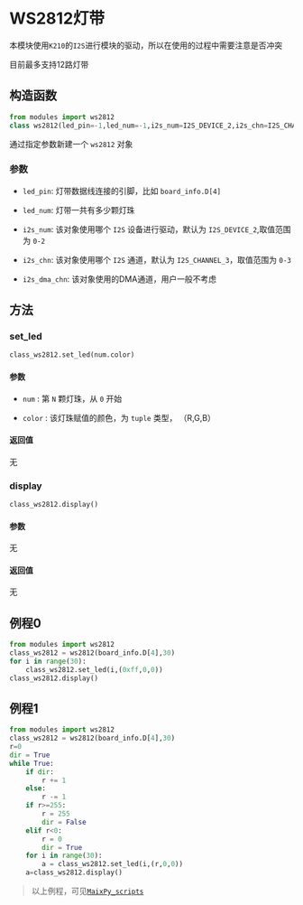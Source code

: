 WS2812灯带
===

本模块使用`K210`的`I2S`进行模块的驱动，所以在使用的过程中需要注意是否冲突
  
目前最多支持12路灯带

## 构造函数

```python
from modules import ws2812
class ws2812(led_pin=-1,led_num=-1,i2s_num=I2S_DEVICE_2,i2s_chn=I2S_CHANNEL_3,i2s_dma_chn=DMAC_CHANNEL1)
```
通过指定参数新建一个 `ws2812` 对象

### 参数

* `led_pin`: 灯带数据线连接的引脚，比如 `board_info.D[4]`

* `led_num`: 灯带一共有多少颗灯珠

* `i2s_num`: 该对象使用哪个 `I2S` 设备进行驱动，默认为 `I2S_DEVICE_2`,取值范围为 `0-2`

* `i2s_chn`: 该对象使用哪个 `I2S` 通道，默认为 `I2S_CHANNEL_3`，取值范围为 `0-3`

* `i2s_dma_chn`: 该对象使用的DMA通道，用户一般不考虑

## 方法


### set_led

```python
class_ws2812.set_led(num.color)
```

#### 参数

* `num` : 第 `N` 颗灯珠，从 `0` 开始

* `color` : 该灯珠赋值的颜色，为 `tuple` 类型， （R,G,B）

#### 返回值

无

### display

```python
class_ws2812.display()
```

#### 参数

无

#### 返回值

无

## 例程0

```python
from modules import ws2812
class_ws2812 = ws2812(board_info.D[4],30)
for i in range(30):
    class_ws2812.set_led(i,(0xff,0,0))
class_ws2812.display()
```

## 例程1

```python
from modules import ws2812
class_ws2812 = ws2812(board_info.D[4],30)
r=0
dir = True
while True:
    if dir:
        r += 1
    else:
        r -= 1
    if r>=255:
        r = 255
        dir = False
    elif r<0:
        r = 0
        dir = True
    for i in range(30):
        a = class_ws2812.set_led(i,(r,0,0))
    a=class_ws2812.display()
```

> 以上例程，可见[`MaixPy_scripts`](https://github.com/sipeed/MaixPy_scripts/tree/master/modules/grove/ws2812)
